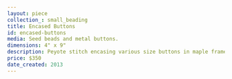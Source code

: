 ```yaml
---
layout: piece
collection_: small_beading
title: Encased Buttons
id: encased-buttons
media: Seed beads and metal buttons.
dimensions: 4" x 9"
description: Peyote stitch encasing various size buttons in maple frame with glass.
price: $350
date_created: 2013
---
```

